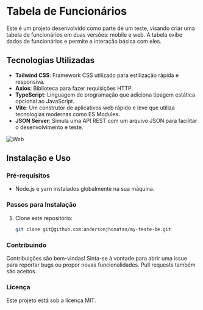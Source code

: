 
# Tabela de Funcionários

Este é um projeto desenvolvido como parte de um teste, visando criar uma tabela de funcionários em duas versões: mobile e web. A tabela exibe dados de funcionários e permite a interação básica com eles.

## Tecnologias Utilizadas

- **Tailwind CSS**: Framework CSS utilizado para estilização rápida e responsiva.
- **Axios**: Biblioteca para fazer requisições HTTP.
- **TypeScript**: Linguagem de programação que adiciona tipagem estática opcional ao JavaScript.
- **Vite**: Um construtor de aplicativos web rápido e leve que utiliza tecnologias modernas como ES Modules.
- **JSON Server**: Simula uma API REST com um arquivo JSON para facilitar o desenvolvimento e teste.

![Web](./public/exemplo.png](https://github.com/andersonjhonatan/my-teste-be/blob/main/src/assets/printsProject/web.png))


## Instalação e Uso

### Pré-requisitos

- Node.js e yarn instalados globalmente na sua máquina.

### Passos para Instalação

1. Clone este repositório:
   ```bash
   git clone git@github.com:andersonjhonatan/my-teste-be.git

   
### Contribuindo
Contribuições são bem-vindas! Sinta-se à vontade para abrir uma issue para reportar bugs ou propor novas funcionalidades. Pull requests também são aceitos.

### Licença
Este projeto está sob a licença MIT.
